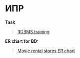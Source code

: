 # ИПР
**Task**
> [RDBMS training](https://docs.google.com/document/d/1PUk4WR198gpTxKy37rKaD5e0P4OZasIq1vO1yXKRBk4/edit)

**ER chart for BD:**
> [Movie rental stores ER chart](https://app.diagrams.net/#G109t7sUH-qfS3xQOipds29x9eAc1y6Kwv)